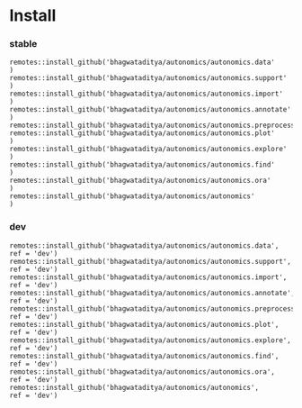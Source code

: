 # Install 

### stable

    remotes::install_github('bhagwataditya/autonomics/autonomics.data'      )
    remotes::install_github('bhagwataditya/autonomics/autonomics.support'   )
    remotes::install_github('bhagwataditya/autonomics/autonomics.import'    )
    remotes::install_github('bhagwataditya/autonomics/autonomics.annotate'  )
    remotes::install_github('bhagwataditya/autonomics/autonomics.preprocess')
    remotes::install_github('bhagwataditya/autonomics/autonomics.plot'      )
    remotes::install_github('bhagwataditya/autonomics/autonomics.explore'   )
    remotes::install_github('bhagwataditya/autonomics/autonomics.find'      )
    remotes::install_github('bhagwataditya/autonomics/autonomics.ora'       )
    remotes::install_github('bhagwataditya/autonomics/autonomics'           )

### dev

    remotes::install_github('bhagwataditya/autonomics/autonomics.data',       ref = 'dev')
    remotes::install_github('bhagwataditya/autonomics/autonomics.support',    ref = 'dev')
    remotes::install_github('bhagwataditya/autonomics/autonomics.import',     ref = 'dev')
    remotes::install_github('bhagwataditya/autonomics/autonomics.annotate',   ref = 'dev')
    remotes::install_github('bhagwataditya/autonomics/autonomics.preprocess', ref = 'dev')
    remotes::install_github('bhagwataditya/autonomics/autonomics.plot',       ref = 'dev')
    remotes::install_github('bhagwataditya/autonomics/autonomics.explore',    ref = 'dev')
    remotes::install_github('bhagwataditya/autonomics/autonomics.find',       ref = 'dev')
    remotes::install_github('bhagwataditya/autonomics/autonomics.ora',        ref = 'dev')
    remotes::install_github('bhagwataditya/autonomics/autonomics',            ref = 'dev')
